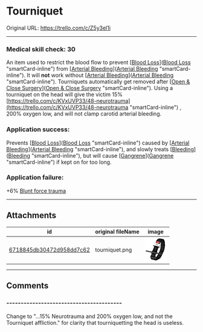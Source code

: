 # Tourniquet

Original URL: https://trello.com/c/Z5y3el1i

---

### Medical skill check: 30

An item used to restrict the blood flow to prevent [[Blood Loss](../Blood/Blood%20Loss.md)]([Blood Loss](../Blood/Blood%20Loss.md) "smartCard-inline") from [[Arterial Bleeding](../Extremities/Arterial%20Bleeding.md)]([Arterial Bleeding](../Extremities/Arterial%20Bleeding.md) "smartCard-inline"). It will **not** work without [[Arterial Bleeding](../Extremities/Arterial%20Bleeding.md)]([Arterial Bleeding](../Extremities/Arterial%20Bleeding.md) "smartCard-inline"). Tourniquets automatically get removed after [[Open & Close Surgery](../Procedures/Open%20&%20Close%20Surgery.md)]([Open & Close Surgery](../Procedures/Open%20&%20Close%20Surgery.md) "smartCard-inline"). Using a tourniquet on the head will give the victim 15% [https://trello.com/c/KVxUVP33/48-neurotrauma](https://trello.com/c/KVxUVP33/48-neurotrauma "smartCard-inline") , 200% oxygen low, and will not clamp carotid arterial bleeding.

### Application success:

Prevents [[Blood Loss](../Blood/Blood%20Loss.md)]([Blood Loss](../Blood/Blood%20Loss.md) "smartCard-inline") caused by [[Arterial Bleeding](../Extremities/Arterial%20Bleeding.md)]([Arterial Bleeding](../Extremities/Arterial%20Bleeding.md) "smartCard-inline"), and slowly treats [[Bleeding](../Any%20bodypart/Bleeding.md)]([Bleeding](../Any%20bodypart/Bleeding.md) "smartCard-inline"), but will cause [[Gangrene](../Extremities/Gangrene.md)]([Gangrene](../Extremities/Gangrene.md) "smartCard-inline") if kept on for too long.

### Application failure:

\+6% [Blunt force trauma]([Wounds](../Any%20bodypart/archived/Wounds.md) "‌")

---

## Attachments

id | original fileName | image
---|---|---
[6718845db30472d958dd7c62](./Tourniquet%20-%20Attachments/6718845db30472d958dd7c62.png) | tourniquet.png | ![tourniquet.png\|200](./Tourniquet%20-%20Attachments/6718845db30472d958dd7c62.png)

---

## Comments

### ----------------------------------------

Change to "...15% Neurotrauma and 200% oxygen low, and not the Tourniquet affliction." for clarity that tourniquetting the head is useless.

